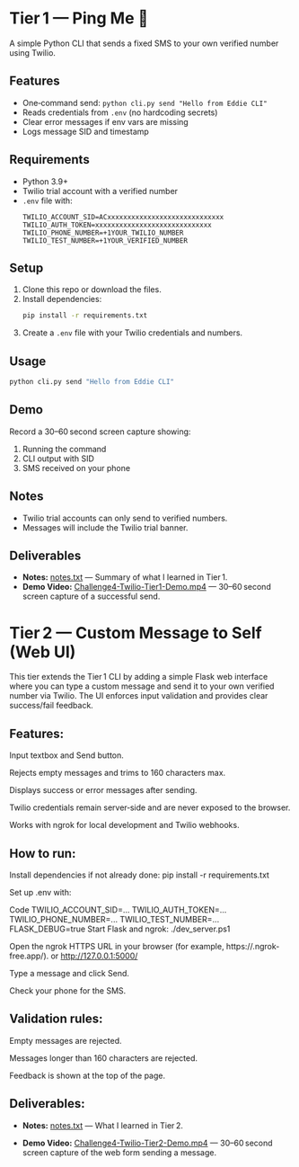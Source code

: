# Tier 1 — Ping Me 📲

A simple Python CLI that sends a fixed SMS to your own verified number using Twilio.

## Features
- One‑command send: `python cli.py send "Hello from Eddie CLI"`
- Reads credentials from `.env` (no hardcoding secrets)
- Clear error messages if env vars are missing
- Logs message SID and timestamp

## Requirements
- Python 3.9+
- Twilio trial account with a verified number
- `.env` file with:
  ```
  TWILIO_ACCOUNT_SID=ACxxxxxxxxxxxxxxxxxxxxxxxxxxxxx
  TWILIO_AUTH_TOKEN=xxxxxxxxxxxxxxxxxxxxxxxxxxxxx
  TWILIO_PHONE_NUMBER=+1YOUR_TWILIO_NUMBER
  TWILIO_TEST_NUMBER=+1YOUR_VERIFIED_NUMBER
  ```

## Setup
1. Clone this repo or download the files.
2. Install dependencies:
   ```bash
   pip install -r requirements.txt
   ```
3. Create a `.env` file with your Twilio credentials and numbers.

## Usage
```bash
python cli.py send "Hello from Eddie CLI"
```

## Demo
Record a 30–60 second screen capture showing:
1. Running the command
2. CLI output with SID
3. SMS received on your phone

## Notes
- Twilio trial accounts can only send to verified numbers.
- Messages will include the Twilio trial banner.

## Deliverables
- **Notes:** [notes.txt](notes.txt) — Summary of what I learned in Tier 1.
- **Demo Video:** [Challenge4-Twilio-Tier1-Demo.mp4](Challenge4-Twilio-Tier1-Demo.mp4) — 30–60 second screen capture of a successful send.

# Tier 2 — Custom Message to Self (Web UI)

This tier extends the Tier 1 CLI by adding a simple Flask web interface where you can type a custom message and send it to your own verified number via Twilio. The UI enforces input validation and provides clear success/fail feedback.

## Features:

Input textbox and Send button.

Rejects empty messages and trims to 160 characters max.

Displays success or error messages after sending.

Twilio credentials remain server‑side and are never exposed to the browser.

Works with ngrok for local development and Twilio webhooks.

## How to run:

Install dependencies if not already done: pip install -r requirements.txt

Set up .env with:

Code
TWILIO_ACCOUNT_SID=...
TWILIO_AUTH_TOKEN=...
TWILIO_PHONE_NUMBER=...
TWILIO_TEST_NUMBER=...
FLASK_DEBUG=true
Start Flask and ngrok: ./dev_server.ps1

Open the ngrok HTTPS URL in your browser (for example, https://<id>.ngrok-free.app/). or http://127.0.0.1:5000/

Type a message and click Send.

Check your phone for the SMS.

## Validation rules:

Empty messages are rejected.

Messages longer than 160 characters are rejected.

Feedback is shown at the top of the page.

## Deliverables:

- **Notes:** [notes.txt](notes.txt) — What I learned in Tier 2.

- **Demo Video:** [Challenge4-Twilio-Tier2-Demo.mp4](Challenge4-Twilio-Tier2-Demo.mp4) — 30–60 second screen capture of the web form sending a message.
